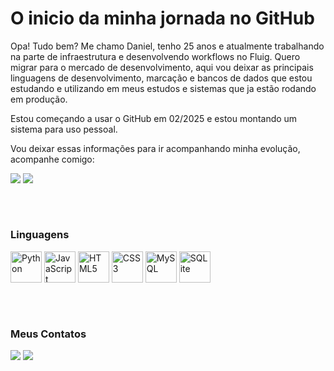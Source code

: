 <div style="display: inline_block">
  <h1>O inicio da minha jornada no GitHub</h1>
  <p>Opa! Tudo bem? Me chamo Daniel, tenho 25 anos e atualmente trabalhando na parte de infraestrutura e desenvolvendo workflows no Fluig. Quero migrar para o mercado de desenvolvimento, aqui vou deixar as principais linguagens de desenvolvimento, marcação e bancos de dados que estou estudando e utilizando em meus estudos e sistemas que ja estão rodando em produção.</p>
  <p>Estou começando a usar o GitHub em 02/2025 e estou montando um sistema para uso pessoal.</p>
  <p>Vou deixar essas informações para ir acompanhando minha evolução, acompanhe comigo:</p>
  <img src="https://github-readme-stats.vercel.app/api?username=DvnielVzevedo&show_icons=true&theme=dracula">
  <img src="https://github-readme-stats.vercel.app/api/top-langs/?username=DvnielVzevedo&layout=compact&theme=dracula">
  <h2></h2></br>
  
  <h3>Linguagens</h3>
  <a href="#"><img src="https://cdn.jsdelivr.net/gh/devicons/devicon@latest/icons/python/python-original.svg" height=50px alt="Python"></a>
  <a href="#"><img src="https://cdn.jsdelivr.net/gh/devicons/devicon@latest/icons/javascript/javascript-original.svg" height=50px alt="JavaScript"></a>
  <a href="#"><img src="https://cdn.jsdelivr.net/gh/devicons/devicon@latest/icons/html5/html5-original.svg" height=50px alt="HTML5"></a>
  <a href="#"><img src="https://cdn.jsdelivr.net/gh/devicons/devicon@latest/icons/css3/css3-original.svg" height=50px alt="CSS3"></a>
  <a href="#"><img src="https://cdn.jsdelivr.net/gh/devicons/devicon@latest/icons/mysql/mysql-original.svg" height=50px alt="MySQL"></a>
  <a href="#"><img src="https://cdn.jsdelivr.net/gh/devicons/devicon@latest/icons/sqlite/sqlite-original.svg" height=50px alt="SQLite"></a>
  <h2></h2></br>
  
  <h3>Meus Contatos</h3>
  <a href="mailto:daniel.azevedo2205@gmail.com"><img src="https://img.shields.io/badge/Gmail-D14836?style=for-the-badge&logo=gmail&logoColor=white"></img></a>
  <a href="https://www.linkedin.com/in/daniel-azevedo-407265174/"> <img src="https://img.shields.io/badge/LinkedIn-0077B5?style=for-the-badge&logo=linkedin&logoColor=white"</img></a>

</div>
